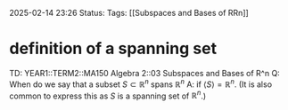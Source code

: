 2025-02-14 23:26
Status: 
Tags: [[Subspaces and Bases of RRn]]
# definition of a spanning set

TD: YEAR1::TERM2::MA150 Algebra 2::03 Subspaces and Bases of R^n 
Q: When do we say that a subset $S \subset \mathbb{R}^n$ spans $\mathbb{R}^n$
A: if $\langle S \rangle = \mathbb{R}^n$. (It is also common to express this as $S$ is a spanning set of $\mathbb{R}^n$.)
<!--ID: 1739575673585-->
